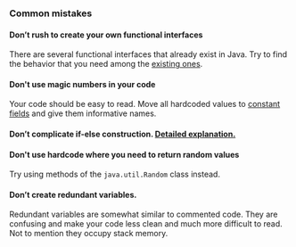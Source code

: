### Common mistakes

#### Don’t rush to create your own functional interfaces
There are several functional interfaces that already exist in Java. 
Try to find the behavior that you need among the [existing ones](https://docs.oracle.com/javase/8/docs/api/java/util/function/package-summary.html).
#### Don't use magic numbers in your code
Your code should be easy to read. Move all hardcoded values 
to [constant fields](https://mate-academy.github.io/style-guides/java/java.html#s5.2.4-constant-names) and give them informative names.
#### Don’t complicate if-else construction. [Detailed explanation.](https://www.youtube.com/watch?v=P-UmyrbGjwE&list=PL7FuXFaDeEX1smwnp-9ri8DBpgdo7Msu2)
#### Don't use hardcode where you need to return random values
Try using methods of the `java.util.Random` class instead.
#### Don’t create redundant variables.
Redundant variables are somewhat similar to commented code. They are confusing and make your code less clean and much more difficult to read. 
Not to mention they occupy stack memory.
